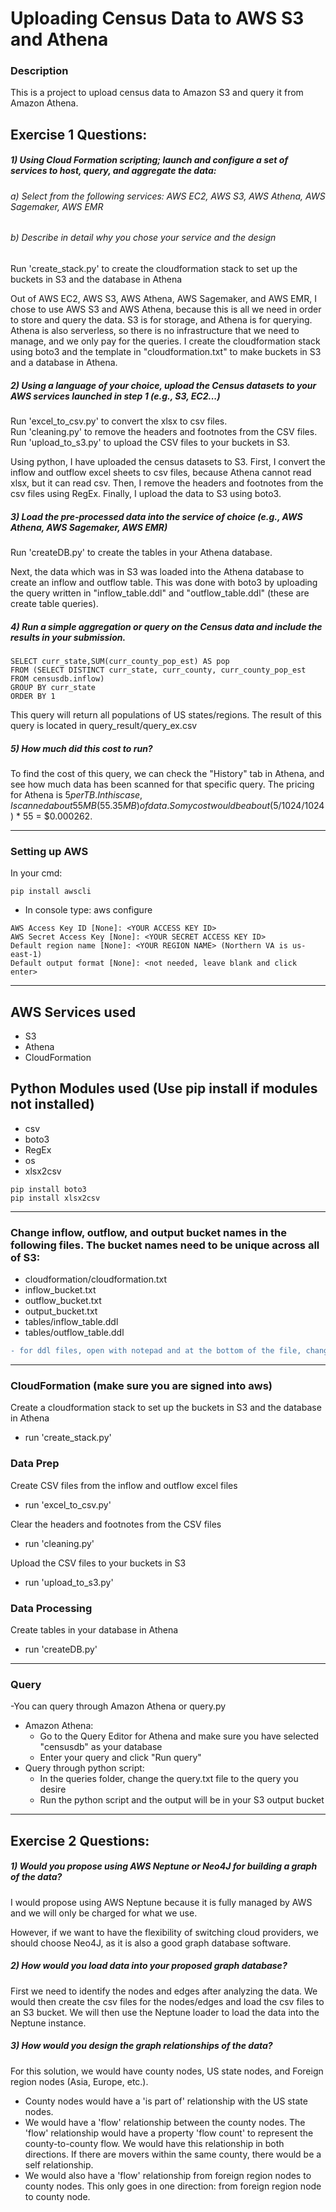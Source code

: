 # Uploading Census Data to AWS S3 and Athena

### Description
This is a project to upload census data to Amazon S3 and query it from Amazon Athena.   

## Exercise 1 Questions:


##### 1) Using Cloud Formation scripting; launch and configure a set of services to host, query, and aggregate the data:
######  a) Select from the following services: AWS EC2, AWS S3, AWS Athena, AWS Sagemaker, AWS EMR
######  b) Describe in detail why you chose your service and the design
Run 'create_stack.py' to create the cloudformation stack to set up the buckets in S3 and the database in Athena

Out of AWS EC2, AWS S3, AWS Athena, AWS Sagemaker, and AWS EMR, I chose to use AWS S3 and AWS Athena, because this is all we need in order to store and query the data. S3 is for storage, and Athena is for querying. Athena is also serverless, so there is no infrastructure that we need to manage, and we only pay for the queries. I create the cloudformation stack using boto3 and the template in "cloudformation.txt" to make buckets in S3 and a database in Athena.  


##### 2) Using a language of your choice, upload the Census datasets to your AWS services launched in step 1 (e.g., S3, EC2...)
Run 'excel_to_csv.py' to convert the xlsx to csv files.  
Run 'cleaning.py' to remove the headers and footnotes from the CSV files.  
Run 'upload_to_s3.py' to upload the CSV files to your buckets in S3.


Using python, I have uploaded the census datasets to S3. First, I convert the inflow and outflow excel sheets to csv files, because Athena cannot read xlsx, but it can read csv. Then, I remove the headers and footnotes from the csv files using RegEx. Finally, I upload the data to S3 using boto3.  
##### 3) Load the pre-processed data into the service of choice (e.g., AWS Athena, AWS Sagemaker, AWS EMR)
Run 'createDB.py' to create the tables in your Athena database.

Next, the data which was in S3 was loaded into the Athena database to create an inflow and outflow table. This was done with boto3 by uploading the query written in "inflow_table.ddl" and "outflow_table.ddl" (these are create table queries).
##### 4) Run a simple aggregation or query on the Census data and include the results in your submission.
```
SELECT curr_state,SUM(curr_county_pop_est) AS pop
FROM (SELECT DISTINCT curr_state, curr_county, curr_county_pop_est
FROM censusdb.inflow)
GROUP BY curr_state
ORDER BY 1
```
This query will return all populations of US states/regions. The result of this query is located in query_result/query_ex.csv


##### 5) How much did this cost to run?
To find the cost of this query, we can check the "History" tab in Athena, and see how much data has been scanned for that specific query. The pricing for Athena is $5 per TB. In this case, I scanned about 55 MB (55.35 MB) of data. So my cost would be about ($5/1024/1024) * 55 = $0.000262.

---



### Setting up AWS
In your cmd:
```
pip install awscli
```
* In console  type: aws configure  
```
AWS Access Key ID [None]: <YOUR ACCESS KEY ID>
AWS Secret Access Key [None]: <YOUR SECRET ACCESS KEY ID>
Default region name [None]: <YOUR REGION NAME> (Northern VA is us-east-1)
Default output format [None]: <not needed, leave blank and click enter>
```
---
AWS Services used
---
  * S3
  * Athena
  * CloudFormation  


   Python Modules used (Use pip install if modules not installed)
---
  * csv
  * boto3
  * RegEx
  * os
  * xlsx2csv
  ```
  pip install boto3
  pip install xlsx2csv
  ```
---

### Change inflow, outflow, and output bucket names in the following files. The bucket names need to be unique across all of S3:

  - cloudformation/cloudformation.txt
  - inflow_bucket.txt
  - outflow_bucket.txt
  - output_bucket.txt
  - tables/inflow_table.ddl
  - tables/outflow_table.ddl

  ```diff
  - for ddl files, open with notepad and at the bottom of the file, change LOCATION 's3://census-inflow-data/' to LOCATION 's3://<YOUR_BUCKET_NAME>/'
  ```

---
### CloudFormation (make sure you are signed into aws)
Create a cloudformation stack to set up the buckets in S3 and the database in Athena
  - run 'create_stack.py'

### Data Prep
Create CSV files from the inflow and outflow excel files
  - run 'excel_to_csv.py'   

Clear the headers and footnotes from the CSV files
  - run 'cleaning.py'

Upload the CSV files to your buckets in S3
  - run 'upload_to_s3.py'


### Data Processing
Create tables in your database in Athena
  - run 'createDB.py'
---
### Query

  -You can query through Amazon Athena or query.py

  - Amazon Athena:
    - Go to the Query Editor for Athena and make sure you have selected "censusdb" as your database
    - Enter your query and click "Run query"
  - Query through python script:
    - In the queries folder, change the query.txt file to the query you desire
    - Run the python script and the output will be in your S3 output bucket

---
## Exercise 2 Questions:

##### 1) Would you propose using AWS Neptune or Neo4J for building a graph of the data?

I would propose using AWS Neptune because it is fully managed by AWS and we will only be charged for what we use.

However, if we want to have the flexibility of switching cloud providers, we should choose Neo4J, as it is also a good graph database software.

##### 2) How would you load data into your proposed graph database?

First we need to identify the nodes and edges after analyzing the data. We would then create the csv files for the nodes/edges and load the csv files to an S3 bucket. We will then use the Neptune loader to load the data into the Neptune instance.  



##### 3) How would you design the graph relationships of the data?

For this solution, we would have county nodes, US state nodes, and Foreign region nodes (Asia, Europe, etc.).
- County nodes would have a 'is part of' relationship with the US state nodes.
- We would have a 'flow' relationship between the county nodes. The 'flow' relationship would have a property 'flow count' to represent the county-to-county flow. We would have this relationship in both directions. If there are movers within the same county, there would be a self relationship.
- We would also have a 'flow' relationship from foreign region nodes to county nodes. This only goes in one direction: from foreign region node to county node.
